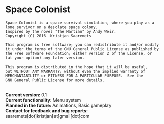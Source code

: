 # Space Colonist
    Space Colonist is a space survival simulation, where you play as a lone survivor on a desolate space colony.
    Inspired by the novel "The Martian" by Andy Weir.
    Copyright (C) 2016  Kristjan Saaremets

    This program is free software; you can redistribute it and/or modify
    it under the terms of the GNU General Public License as published by
    the Free Software Foundation; either version 2 of the License, or
    (at your option) any later version.

    This program is distributed in the hope that it will be useful,
    but WITHOUT ANY WARRANTY; without even the implied warranty of
    MERCHANTABILITY or FITNESS FOR A PARTICULAR PURPOSE.  See the
    GNU General Public License for more details.

<br>
<b>Current version: </b> 0.1
<br>
<b>Current functionality: </b> Menu system
<br>
<b>Planned in the future: </b> Animations, Basic gameplay
<br>
<b> Contact for feedback and bug reports: </b>saaremets[dot]kristjan[at]gmail[dot]com
